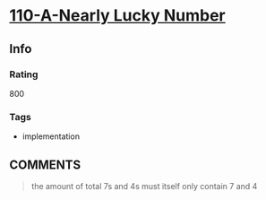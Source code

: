 # [110-A-Nearly Lucky Number](https://codeforces.com/contest/110/problem/A)

## Info

### Rating

800

### Tags

- implementation

## __COMMENTS__

> the amount of total 7s and 4s must itself only contain 7 and 4
